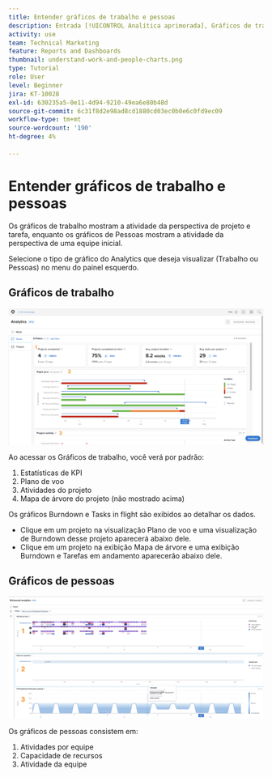 ```yaml
---
title: Entender gráficos de trabalho e pessoas
description: Entrada [!UICONTROL Analítica aprimorada], Gráficos de trabalho mostram a atividade da perspectiva de projeto e tarefa, enquanto gráficos de Pessoas mostram a atividade da perspectiva de uma equipe inicial.
activity: use
team: Technical Marketing
feature: Reports and Dashboards
thumbnail: understand-work-and-people-charts.png
type: Tutorial
role: User
level: Beginner
jira: KT-10028
exl-id: 630235a5-0e11-4d94-9210-49ea6e80b48d
source-git-commit: 6c31f8d2e98ad8cd1880cd03ec0b0e6c0fd9ec09
workflow-type: tm+mt
source-wordcount: '190'
ht-degree: 4%

---
```


# Entender gráficos de trabalho e pessoas

Os gráficos de trabalho mostram a atividade da perspectiva de projeto e tarefa, enquanto os gráficos de Pessoas mostram a atividade da perspectiva de uma equipe inicial.

Selecione o tipo de gráfico do Analytics que deseja visualizar (Trabalho ou Pessoas) no menu do painel esquerdo.

## Gráficos de trabalho

![Uma imagem da descoberta de [!UICONTROL Analytics] recurso no [!DNL Workfront Classic]](assets/section-1-1.png)

Ao acessar os Gráficos de trabalho, você verá por padrão:

1. Estatísticas de KPI
1. Plano de voo
1. Atividades do projeto
1. Mapa de árvore do projeto (não mostrado acima)

Os gráficos Burndown e Tasks in flight são exibidos ao detalhar os dados.

* Clique em um projeto na visualização Plano de voo e uma visualização de Burndown desse projeto aparecerá abaixo dele.
* Clique em um projeto na exibição Mapa de árvore e uma exibição Burndown e Tarefas em andamento aparecerão abaixo dele.

## Gráficos de pessoas

![Uma imagem da descoberta de [!UICONTROL Analytics] recurso no [!DNL Workfront Classic]](assets/section-1-2.png)

Os gráficos de pessoas consistem em:

1. Atividades por equipe
1. Capacidade de recursos
1. Atividade da equipe

